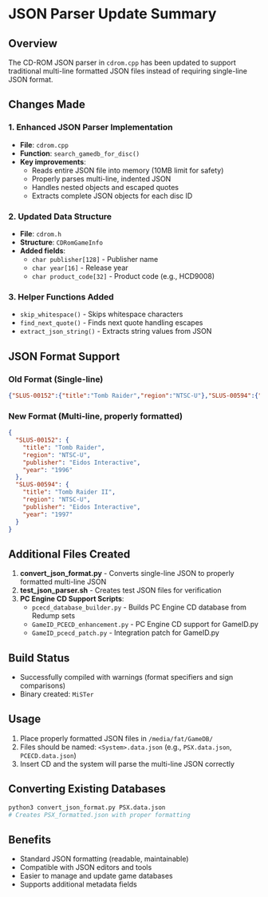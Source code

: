 # JSON Parser Update Summary

## Overview
The CD-ROM JSON parser in `cdrom.cpp` has been updated to support traditional multi-line formatted JSON files instead of requiring single-line JSON format.

## Changes Made

### 1. Enhanced JSON Parser Implementation
- **File**: `cdrom.cpp`
- **Function**: `search_gamedb_for_disc()`
- **Key improvements**:
  - Reads entire JSON file into memory (10MB limit for safety)
  - Properly parses multi-line, indented JSON
  - Handles nested objects and escaped quotes
  - Extracts complete JSON objects for each disc ID

### 2. Updated Data Structure
- **File**: `cdrom.h`
- **Structure**: `CDRomGameInfo`
- **Added fields**:
  - `char publisher[128]` - Publisher name
  - `char year[16]` - Release year  
  - `char product_code[32]` - Product code (e.g., HCD9008)

### 3. Helper Functions Added
- `skip_whitespace()` - Skips whitespace characters
- `find_next_quote()` - Finds next quote handling escapes
- `extract_json_string()` - Extracts string values from JSON

## JSON Format Support

### Old Format (Single-line)
```json
{"SLUS-00152":{"title":"Tomb Raider","region":"NTSC-U"},"SLUS-00594":{"title":"Tomb Raider II","region":"NTSC-U"}}
```

### New Format (Multi-line, properly formatted)
```json
{
  "SLUS-00152": {
    "title": "Tomb Raider",
    "region": "NTSC-U",
    "publisher": "Eidos Interactive",
    "year": "1996"
  },
  "SLUS-00594": {
    "title": "Tomb Raider II",
    "region": "NTSC-U",
    "publisher": "Eidos Interactive",
    "year": "1997"
  }
}
```

## Additional Files Created

1. **convert_json_format.py** - Converts single-line JSON to properly formatted multi-line JSON
2. **test_json_parser.sh** - Creates test JSON files for verification
3. **PC Engine CD Support Scripts**:
   - `pcecd_database_builder.py` - Builds PC Engine CD database from Redump sets
   - `GameID_PCECD_enhancement.py` - PC Engine CD support for GameID.py
   - `GameID_pcecd_patch.py` - Integration patch for GameID.py

## Build Status
- Successfully compiled with warnings (format specifiers and sign comparisons)
- Binary created: `MiSTer`

## Usage
1. Place properly formatted JSON files in `/media/fat/GameDB/`
2. Files should be named: `<System>.data.json` (e.g., `PSX.data.json`, `PCECD.data.json`)
3. Insert CD and the system will parse the multi-line JSON correctly

## Converting Existing Databases
```bash
python3 convert_json_format.py PSX.data.json
# Creates PSX_formatted.json with proper formatting
```

## Benefits
- Standard JSON formatting (readable, maintainable)
- Compatible with JSON editors and tools
- Easier to manage and update game databases
- Supports additional metadata fields